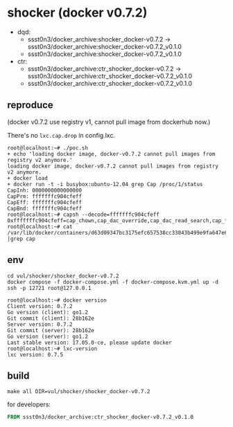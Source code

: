 # shocker (docker v0.7.2)

* dqd: 
    * ssst0n3/docker_archive:shocker_docker-v0.7.2 -> ssst0n3/docker_archive:shocker_docker-v0.7.2_v0.1.0
    * ssst0n3/docker_archive:shocker_docker-v0.7.2_v0.1.0
* ctr: 
    * ssst0n3/docker_archive:ctr_shocker_docker-v0.7.2 -> ssst0n3/docker_archive:ctr_shocker_docker-v0.7.2_v0.1.0
    * ssst0n3/docker_archive:ctr_shocker_docker-v0.7.2_v0.1.0

## reproduce

(docker v0.7.2 use registry v1, cannot pull image from dockerhub now.)

There's no `lxc.cap.drop` in config.lxc.

```shell
root@localhost:~# ./poc.sh 
+ echo 'loading docker image, docker-v0.7.2 cannot pull images from registry v2 anymore.'
loading docker image, docker-v0.7.2 cannot pull images from registry v2 anymore.
+ docker load
+ docker run -t -i busybox:ubuntu-12.04 grep Cap /proc/1/status
CapInh:	0000000000000000
CapPrm:	fffffffc904cfeff
CapEff:	fffffffc904cfeff
CapBnd:	fffffffc904cfeff
root@localhost:~# capsh --decode=fffffffc904cfeff
0xfffffffc904cfeff=cap_chown,cap_dac_override,cap_dac_read_search,cap_fowner,cap_fsetid,cap_kill,cap_setgid,cap_setuid,cap_linux_immutable,cap_net_bind_service,cap_net_broadcast,cap_net_admin,cap_net_raw,cap_ipc_lock,cap_ipc_owner,cap_sys_chroot,cap_sys_ptrace,cap_sys_boot,cap_lease,cap_setfcap,cap_syslog,35,36,37,38,39,40,41,42,43,44,45,46,47,48,49,50,51,52,53,54,55,56,57,58,59,60,61,62,63
root@localhost:~# cat /var/lib/docker/containers/d63d09347bc3175efc657538cc33843b499e9fa647e694223d8714b86d9cb5aa/config.lxc |grep cap
```

## env

```shell
cd vul/shocker/shocker_docker-v0.7.2
docker compose -f docker-compose.yml -f docker-compose.kvm.yml up -d
ssh -p 12721 root@127.0.0.1
```

```shell
root@localhost:~# docker version
Client version: 0.7.2
Go version (client): go1.2
Git commit (client): 28b162e
Server version: 0.7.2
Git commit (server): 28b162e
Go version (server): go1.2
Last stable version: 17.05.0-ce, please update docker
root@localhost:~# lxc-version 
lxc version: 0.7.5
```

## build

```shell
make all DIR=vul/shocker/shocker_docker-v0.7.2
```

for developers:

```dockerfile
FROM ssst0n3/docker_archive:ctr_shocker_docker-v0.7.2_v0.1.0
```
